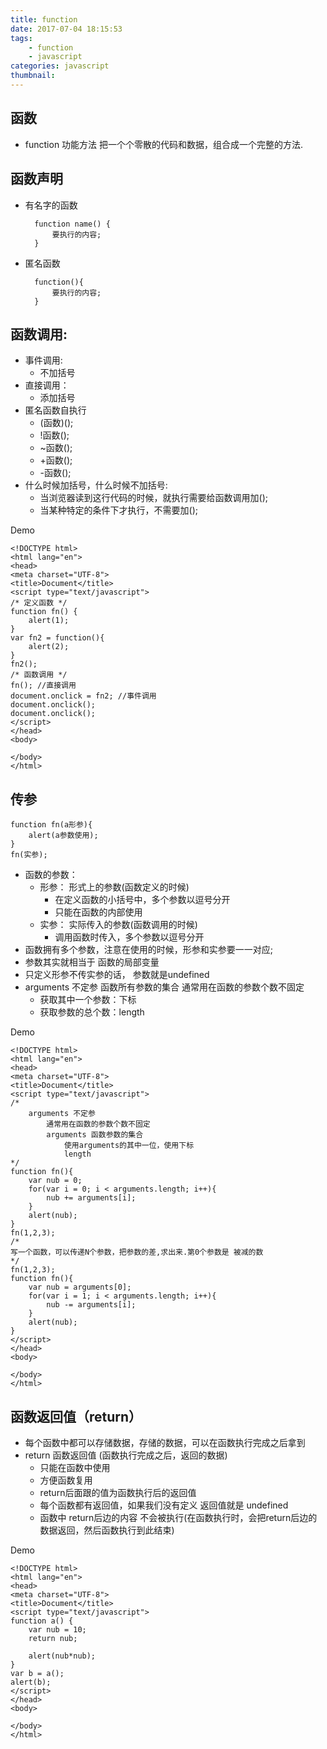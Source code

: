 ```yaml
---
title: function
date: 2017-07-04 18:15:53
tags:
    - function
    - javascript
categories: javascript
thumbnail: 
---
```

## 函数
- function 功能方法 把一个个零散的代码和数据，组合成一个完整的方法.

## 函数声明
- 有名字的函数

		function name() {
			要执行的内容;
		}

- 匿名函数

		function(){
			要执行的内容;
		}

## 函数调用:
- 事件调用:
	- 不加括号
- 直接调用：
	- 添加括号
- 匿名函数自执行 
	- (函数)();
	- !函数();
	- ~函数();
	- +函数();
	- -函数();
- 什么时候加括号，什么时候不加括号:
	- 当浏览器读到这行代码的时候，就执行需要给函数调用加();
	- 当某种特定的条件下才执行，不需要加();

Demo 

	<!DOCTYPE html>
	<html lang="en">
	<head>
	<meta charset="UTF-8">
	<title>Document</title>
	<script type="text/javascript">
	/* 定义函数 */
	function fn() {
		alert(1);
	}	
	var fn2 = function(){
		alert(2);
	}
	fn2();
	/* 函数调用 */
	fn(); //直接调用
	document.onclick = fn2; //事件调用
	document.onclick();
	document.onclick();
	</script>
	</head>
	<body>
		
	</body>
	</html>

## 传参
	function fn(a形参){
		alert(a参数使用);
	}
	fn(实参);
- 函数的参数：
	- 形参：  形式上的参数(函数定义的时候)
		- 在定义函数的小括号中，多个参数以逗号分开
		- 只能在函数的内部使用
	- 实参：  实际传入的参数(函数调用的时候)
		- 调用函数时传入，多个参数以逗号分开
- 函数拥有多个参数，注意在使用的时候，形参和实参要一一对应;
- 参数其实就相当于 函数的局部变量
- 只定义形参不传实参的话， 参数就是undefined
- arguments 不定参 函数所有参数的集合 通常用在函数的参数个数不固定
	- 获取其中一个参数：下标
	- 获取参数的总个数：length

Demo

	<!DOCTYPE html>
	<html lang="en">
	<head>
	<meta charset="UTF-8">
	<title>Document</title>
	<script type="text/javascript">
	/*
		arguments 不定参
			通常用在函数的参数个数不固定
			arguments 函数参数的集合
				使用arguments的其中一位，使用下标
				length			
	*/
	function fn(){
		var nub = 0;
		for(var i = 0; i < arguments.length; i++){
			nub += arguments[i];
		}
		alert(nub);
	}	
	fn(1,2,3);
	/*
	写一个函数，可以传递N个参数，把参数的差,求出来.第0个参数是 被减的数
	*/
	fn(1,2,3);
	function fn(){
		var nub = arguments[0];
		for(var i = 1; i < arguments.length; i++){
			nub -= arguments[i];
		}
		alert(nub);
	}
	</script>
	</head>
	<body>
		
	</body>
	</html>

## 函数返回值（return）
- 每个函数中都可以存储数据，存储的数据，可以在函数执行完成之后拿到 
- return 函数返回值 (函数执行完成之后，返回的数据)
	 - 只能在函数中使用
	 - 方便函数复用
	 - return后面跟的值为函数执行后的返回值
	 - 每个函数都有返回值，如果我们没有定义 返回值就是 undefined
	 - 函数中 return后边的内容 不会被执行(在函数执行时，会把return后边的数据返回，然后函数执行到此结束)

Demo

	<!DOCTYPE html>
	<html lang="en">
	<head>
	<meta charset="UTF-8">
	<title>Document</title>
	<script type="text/javascript">
	function a() {
		var nub = 10;
		return nub;
	
		alert(nub*nub);
	}
	var b = a();
	alert(b);
	</script>
	</head>
	<body>
		
	</body>
	</html>